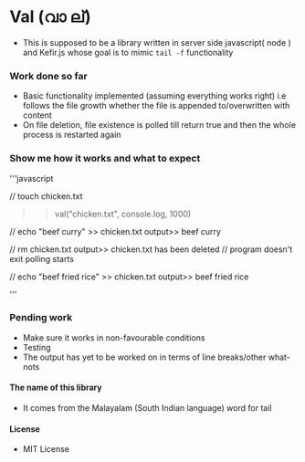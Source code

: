 # Val (വാ ല്)

- This is supposed to be a library written in server side javascript( node ) and Kefir.js whose goal is
  to mimic `tail -f` functionality

### Work done so far
 - Basic functionality implemented (assuming everything works right) i.e follows the file growth whether the file is appended to/overwritten with content 
 - On file deletion, file existence is polled till return true and then the whole process is restarted again

### Show me how it works and what to expect

'''javascript

// touch chicken.txt 
>> val("chicken.txt", console.log, 1000)

// echo "beef curry" >> chicken.txt
output>> beef curry

// rm chicken.txt
output>> chicken.txt has been deleted  // program doesn't exit polling starts

// echo "beef fried rice" >> chicken.txt
output>> beef fried rice  

'''

### Pending work
 - Make sure it works in non-favourable conditions
 - Testing
 - The output has yet to be worked on in terms of line breaks/other what-nots

#### The name of this library
 - It comes from the Malayalam (South Indian language) word for tail

#### License
 - MIT License
 

